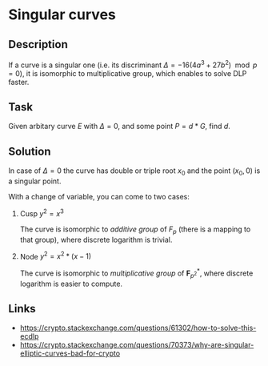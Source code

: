 # Singular curves

## Description

If a curve is a singular one (i.e. its discriminant $\Delta = -16(4a^3 + 27b^2) \mod p = 0$), it is isomorphic to multiplicative group, which enables to solve DLP faster.

## Task

Given arbitary curve $E$ with $\Delta = 0$, and some point $P = d*G$, find $d$.

## Solution

In case of $\Delta = 0$ the curve has double or triple root $x_{0}$ and the point $(x_{0}, 0)$ is a singular point.

With a change of variable, you can come to two cases:

1. Cusp $y^2 = x^3$

    The curve is isomorphic to *additive group* of $F_{p}$ (there is a mapping to that group), where discrete logarithm is trivial.

2. Node $y^2 = x^2*(x - 1)$

    The curve is isomorphic to *multiplicative group* of $\mathbf F_{p^2}^*$, where discrete logarithm is easier to compute.
    
## Links

- https://crypto.stackexchange.com/questions/61302/how-to-solve-this-ecdlp
- https://crypto.stackexchange.com/questions/70373/why-are-singular-elliptic-curves-bad-for-crypto